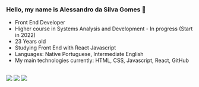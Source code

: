 ### Hello, my name is Alessandro da Silva Gomes 👋

- Front End Developer
- Higher course in Systems Analysis and Development - In progress (Start in 2022)
- 23 Years old
- Studying Front End with React Javascript
- Languages: Native Portuguese, Intermediate English
- My main technologies currently: HTML, CSS, Javascript, React, GitHub

<div><br>
  <a href="https://www.instagram.com/allesssandro_gomes" target="_blank"><img src="https://img.shields.io/badge/-Instagram-%23E4405F?style=for-the-badge&logo=instagram&logoColor=white" target="_blank"></a>
  <a href = "mailto:alessandro.gomes.free@gmail.com"><img src="https://img.shields.io/badge/-Gmail-%23333?style=for-the-badge&logo=gmail&logoColor=white" target="_blank"></a>
  <a href="https://www.linkedin.com/in/alessandro-da-silva-gomes-a82286240/" target="_blank"><img src="https://img.shields.io/badge/-LinkedIn-%230077B5?style=for-the-badge&logo=linkedin&logoColor=white" target="_blank"></a>
